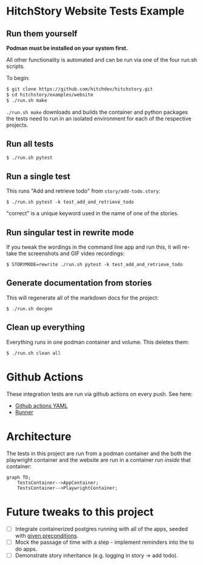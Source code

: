 # HitchStory Website Tests Example

## Run them yourself

**Podman must be installed on your system first.**

All other functionality is automated and can be run via one of the 
four run.sh scripts.

To begin:

```bash
$ git clone https://github.com/hitchdev/hitchstory.git
$ cd hitchstory/examples/website
$ ./run.sh make
```

`./run.sh make` downloads and builds the container and python packages the
tests need to run in an isolated environment for each of the respective projects.


## Run all tests

```
$ ./run.sh pytest
```

## Run a single test

This runs "Add and retrieve todo" from `story/add-todo.story`:

```
$ ./run.sh pytest -k test_add_and_retrieve_todo
```

"correct" is a unique keyword used in the name of one of the stories.

## Run singular test in rewrite mode

If you tweak the wordings in the command line app and run this, it will
re-take the screenshots and GIF video recordings:

```
$ STORYMODE=rewrite ./run.sh pytest -k test_add_and_retrieve_todo
```

## Generate documentation from stories

This will regenerate all of the markdown docs for the project:

```
$ ./run.sh docgen
```

## Clean up everything

Everything runs in one podman container and volume. This deletes them:

```
$ ./run.sh clean all
```

# Github Actions

These integration tests are run via github actions on every push. See here:

* [Github actions YAML](https://github.com/hitchdev/hitchstory/blob/master/.github/workflows/examples.yml)
* [Runner](https://github.com/hitchdev/hitchstory/actions/workflows/examples.yml)

# Architecture

The tests in this project are run from a podman container and the both the playwright container and the website are run in a container run *inside* that container:


```mermaid
graph TD;
    TestsContainer-->AppContainer;
    TestsContainer-->PlaywrightContainer;
```


# Future tweaks to this project

- [ ] Integrate containerized postgres running with all of the apps, seeded with [given preconditions](https://hitchdev.com/hitchstory/using/given/).
- [ ] Mock the passage of time with a step - implement reminders into the to do apps.
- [ ] Demonstrate story inheritance (e.g. logging in story -> add todo).
